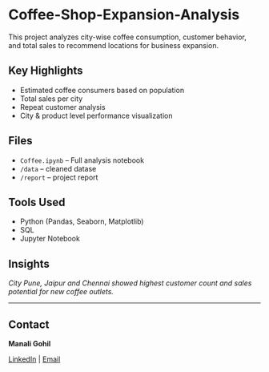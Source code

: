 # Coffee-Shop-Expansion-Analysis

This project analyzes city-wise coffee consumption, customer behavior, and total sales to recommend locations for business expansion.

## Key Highlights

- Estimated coffee consumers based on population
- Total sales per city
- Repeat customer analysis
- City & product level performance visualization

## Files

- `Coffee.ipynb` – Full analysis notebook
- `/data` – cleaned datase
- `/report` – project report

## Tools Used

- Python (Pandas, Seaborn, Matplotlib)
- SQL
- Jupyter Notebook

## Insights

*City Pune, Jaipur and Chennai showed highest customer count and sales potential for new coffee outlets.*

---

## Contact

**Manali Gohil** 

[LinkedIn](https://www.linkedin.com/in/manaligohil06/) | [Email](mailto:manaligohil06@email.com)
